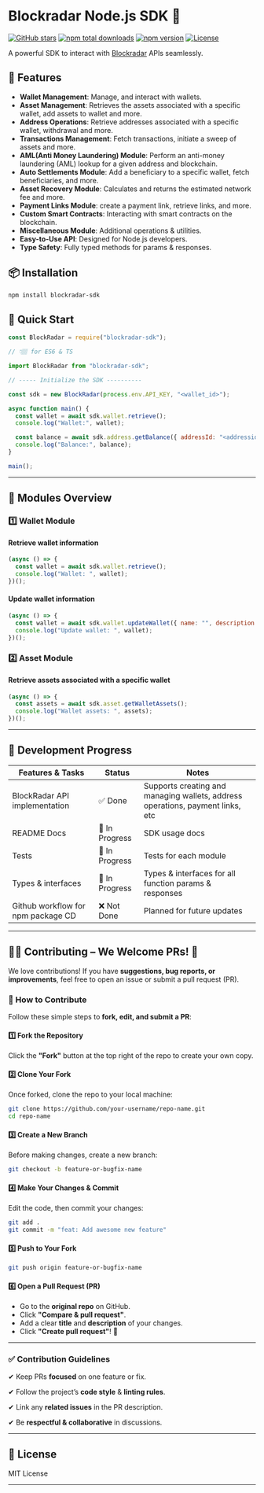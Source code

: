# Blockradar Node.js SDK 🚀

[![GitHub stars](https://img.shields.io/github/stars/GeekyGeeky/blockradar-sdk?style=social&color=blue)](https://github.com/GeekyGeeky/blockradar-sdk)
[![npm total downloads](https://img.shields.io/npm/dt/blockradar-sdk?color=blue)](https://www.npmjs.com/package/blockradar-sdk)
[![npm version](https://img.shields.io/npm/v/blockradar-sdk?color=blue)](https://www.npmjs.com/package/blockradar-sdk)
[![License](https://img.shields.io/npm/l/blockradar-sdk?color=blue)](LICENSE)

A powerful SDK to interact with [Blockradar](https://docs.blockradar.co/api-reference/introduction) APIs seamlessly.

## 🌟 Features

- **Wallet Management**: Manage, and interact with wallets.
- **Asset Management**: Retrieves the assets associated with a specific wallet, add assets to wallet and more.
- **Address Operations**: Retrieve addresses associated with a specific wallet, withdrawal and more.
- **Transactions Management**: Fetch transactions, initiate a sweep of assets and more.
- **AML(Anti Money Laundering) Module**: Perform an anti-money laundering (AML) lookup for a given address and blockchain.
- **Auto Settlements Module**: Add a beneficiary to a specific wallet, fetch beneficiaries, and more.
- **Asset Recovery Module**: Calculates and returns the estimated network fee and more.
- **Payment Links Module**: create a payment link, retrieve links, and more.
- **Custom Smart Contracts**: Interacting with smart contracts on the blockchain.
- **Miscellaneous Module**: Additional operations & utilities.
- **Easy-to-Use API**: Designed for Node.js developers.
- **Type Safety**: Fully typed methods for params & responses.

## 📦 Installation

```sh
npm install blockradar-sdk
```

## 🚀 Quick Start

```js
const BlockRadar = require("blockradar-sdk");

// 👇🏽 for ES6 & TS

import BlockRadar from "blockradar-sdk";

// ----- Initialize the SDK ----------

const sdk = new BlockRadar(process.env.API_KEY, "<wallet_id>");

async function main() {
  const wallet = await sdk.wallet.retrieve();
  console.log("Wallet:", wallet);

  const balance = await sdk.address.getBalance({ addressId: "<addressid>" });
  console.log("Balance:", balance);
}

main();
```

---

## 📂 **Modules Overview**

### 1️⃣ **Wallet Module**

#### Retrieve wallet information

```js
(async () => {
  const wallet = await sdk.wallet.retrieve();
  console.log("Wallet: ", wallet);
})();
```

#### Update wallet information

```js
(async () => {
  const wallet = await sdk.wallet.updateWallet({ name: "", description: "" });
  console.log("Update wallet: ", wallet);
})();
```

### 2️⃣ **Asset Module**

#### Retrieve assets associated with a specific wallet

```js
(async () => {
  const assets = await sdk.asset.getWalletAssets();
  console.log("Wallet assets: ", assets);
})();
```

---

## 📌 **Development Progress**

| Features & Tasks             | Status         | Notes                                  |
| ---------------------------------- | -------------- | -------------------------------------- |
| BlockRadar API implementation                             | ✅ Done        | Supports creating and managing wallets, address operations, payment links, etc |
| README Docs                        | 🔄 In Progress | SDK usage docs       |
| Tests                              | 🔄 In Progress | Tests for each module       |
| Types & interfaces  | 🔄 In Progress     | Types & interfaces for all function params & responses         |
| Github workflow for npm package CD | ❌ Not Done | Planned for future updates             |

---

## **👨‍💻 Contributing – We Welcome PRs! 🤝**

We love contributions! If you have **suggestions, bug reports, or improvements**, feel free to open an issue or submit a pull request (PR).

### **📌 How to Contribute**

Follow these simple steps to **fork, edit, and submit a PR**:

#### **1️⃣ Fork the Repository**

Click the **"Fork"** button at the top right of the repo to create your own copy.

#### **2️⃣ Clone Your Fork**

Once forked, clone the repo to your local machine:

```sh
git clone https://github.com/your-username/repo-name.git
cd repo-name
```

#### **3️⃣ Create a New Branch**

Before making changes, create a new branch:

```sh
git checkout -b feature-or-bugfix-name
```

#### **4️⃣ Make Your Changes & Commit**

Edit the code, then commit your changes:

```sh
git add .
git commit -m "feat: Add awesome new feature"
```

#### **5️⃣ Push to Your Fork**

```sh
git push origin feature-or-bugfix-name
```

#### **6️⃣ Open a Pull Request (PR)**

- Go to the **original repo** on GitHub.
- Click **"Compare & pull request"**.
- Add a clear **title** and **description** of your changes.
- Click **"Create pull request"**! 🎉

---

### **✅ Contribution Guidelines**

✔ Keep PRs **focused** on one feature or fix.

✔ Follow the project’s **code style** & **linting rules**.

✔ Link any **related issues** in the PR description.

✔ Be **respectful & collaborative** in discussions.

---

## 📜 License

MIT License

---
